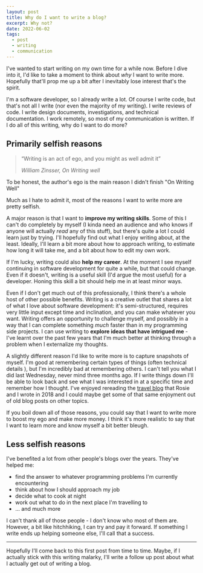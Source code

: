 ```yaml
---
layout: post
title: Why do I want to write a blog?
excerpt: Why not?
date: 2022-06-02
tags:
  - post
  - writing
  - communication
---
```


I've wanted to start writing on my own time for a while now. Before I dive into
it, I'd like to take a moment to think about _why_ I want to write more.
Hopefully that'll prop me up a bit after I inevitably lose interest <span class="comment">that's the spirit</span>.

I'm a software developer, so I already write a lot. Of course I write code,
but that's not all I write (nor even the majority of my writing). I write
reviews of code. I write design documents, investigations, and technical
documentation. I work remotely, so most of my communication is written. If I do
all of this writing, why do I want to do more?

## Primarily selfish reasons

> “Writing is an act of ego, and you might as well admit it”
>
> <cite class="attribution">William Zinsser, On Writing well</cite>

<span class="comment">To be honest, the author's ego is the main reason I didn't finish "On Writing Well"</span>

Much as I hate to admit it, most of the reasons I want to write more are pretty
selfish.

A major reason is that I want to **improve my writing skills**. Some of this I
can't do completely by myself (I kinda need an audience and who knows if anyone
will actually _read_ any of this stuff), but there's quite a lot I could learn
just by trying. I'll hopefully find out what I enjoy writing about, at the
least. Ideally, I'll learn a bit more about how to approach writing, to estimate
how long it will take me, and a bit about how to edit my own work.

If I'm lucky, writing could also **help my career**. At the moment I see
myself continuing in software development for quite a while, but that could
change. Even if it doesn't, writing is a useful skill (I'd argue the most
useful) for a developer. Honing this skill a bit should help me in at least
minor ways.

Even if I don't get much out of this professionally, I think there's a whole
host of other possible benefits. Writing is a creative outlet that shares a lot
of what I love about software development: it's semi-structured, requires very
little input except time and inclination, and you can make whatever you want.
Writing offers an opportunity to challenge myself, and possibly in a way that I
can complete something _much_ faster than in my programming side projects. I can
use writing to **explore ideas that have intrigued me** - I've learnt over the
past few years that I'm much better at thinking through a problem when I
externalize my thoughts.

A slightly different reason I'd like to write more is to capture snapshots of
myself. I'm good at remembering certain types of things (often technical details
), but I'm incredibly bad at remembering others. I can't tell you what I did
last Wednesday, never mind three months ago. If I write things down I'll be able
to look back and see what I was interested in at a specific time and remember
how I thought. I've enjoyed rereading the [travel blog](http://www.rndtravels.com/)
that Rosie and I wrote in 2018 and I could maybe get some of that same enjoyment
out of old blog posts on other topics.

If you boil down all of those reasons, you could say that I want to write more
to boost my ego and make more money. I think it's more realistic to say that I
want to learn more and know myself a bit better <span class="comment">bleugh</span>.

## Less selfish reasons

I've benefited a lot from other people's blogs over the years. They've helped
me:

- find the answer to whatever programming problems I'm currently encountering
- think about how I should approach my job
- decide what to cook at night
- work out what to do in the next place I'm travelling to
- ... and much more

I can't thank all of those people - I don't know who most of them are. However,
a bit like hitchhiking, I can try and pay it forward. If something I write ends
up helping someone else, I'll call that a success.

---

Hopefully I'll come back to this first post from time to time. Maybe, if I
actually stick with this writing malarky, I'll write a follow up post about
what I actually get out of writing a blog.
